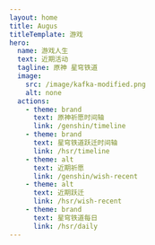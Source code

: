 ```yaml
---
layout: home
title: Augus
titleTemplate: 游戏
hero:
  name: 游戏人生
  text: 近期活动
  tagline: 原神 星穹铁道
  image:
    src: /image/kafka-modified.png
    alt: none
  actions:
    - theme: brand
      text: 原神祈愿时间轴
      link: /genshin/timeline
    - theme: brand
      text: 星穹铁道跃迁时间轴
      link: /hsr/timeline
    - theme: alt
      text: 近期祈愿
      link: /genshin/wish-recent
    - theme: alt
      text: 近期跃迁
      link: /hsr/wish-recent
    - theme: brand
      text: 星穹铁道每日
      link: /hsr/daily      
---
```




<Events />

<script setup>
import Events from "./.vitepress/components/Events.vue";
</script>
